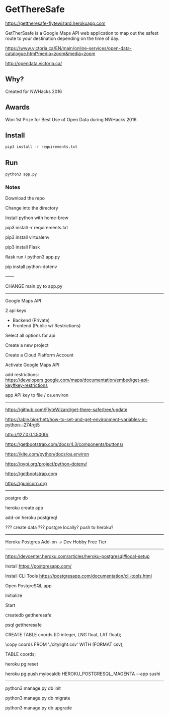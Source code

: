 # GetThereSafe

https://gettheresafe-flytewizard.herokuapp.com

GetTherSsafe is a Google Maps API web application to map out the safest route to your destination depending on the time of day.

https://www.victoria.ca/EN/main/online-services/open-data-catalogue.html?media=zoom&media=zoom

http://opendata.victoria.ca/

## Why?

Created for NWHacks 2016

## Awards

Won 1st Prize for Best Use of Open Data during NWHacks 2016

## Install

```bash 
pip3 install -r requirements.txt
```

## Run

```bash
python3 app.py
```

### Notes

Download the repo

Change into the directory

Install python with home-brew

pip3 install -r requirements.txt

pip3 install virtualenv

pip3 install Flask

flask run / python3 app.py

pip install python-dotenv

——

CHANGE main.py to app.py

----

Google Maps API

2 api keys 

* Backend (Private)
* Frontend (Public w/ Restrictions)

Select all options for api

Create a new project

Create a Cloud Platform Account

Activate Google Maps API

add restrictions: https://developers.google.com/maps/documentation/embed/get-api-key#key-restrictions

app API key to file / os.environ

----

https://github.com/FlyteWizard/get-there-safe/tree/update

https://able.bio/rhett/how-to-set-and-get-environment-variables-in-python--274rgt5

http://127.0.0.1:5000/

https://getbootstrap.com/docs/4.3/components/buttons/

https://kite.com/python/docs/os.environ

https://pypi.org/project/python-dotenv/

https://getbootstrap.com

https://gunicorn.org

---

postgre db

heroku create app

add-on heroku postgreql

??? create data ???
postgre locally? push to heroku?

----

Heroku Postgres Add-on -> Dev Hobby Free Tier

---

https://devcenter.heroku.com/articles/heroku-postgresql#local-setup

Install https://postgresapp.com/

Install CLI Tools https://postgresapp.com/documentation/cli-tools.html

Open PostgreSQL app

Initialize

Start

createdb gettheresafe

psql gettheresafe

CREATE TABLE coords (ID integer, LNG float, LAT float);

\copy coords FROM './citylight.csv' WITH (FORMAT csv);

TABLE coords;

heroku pg:reset

heroku pg:push mylocaldb HEROKU_POSTGRESQL_MAGENTA --app sushi

----

python3 manage.py db init

python3 manage.py db migrate

python3 manage.py db upgrade